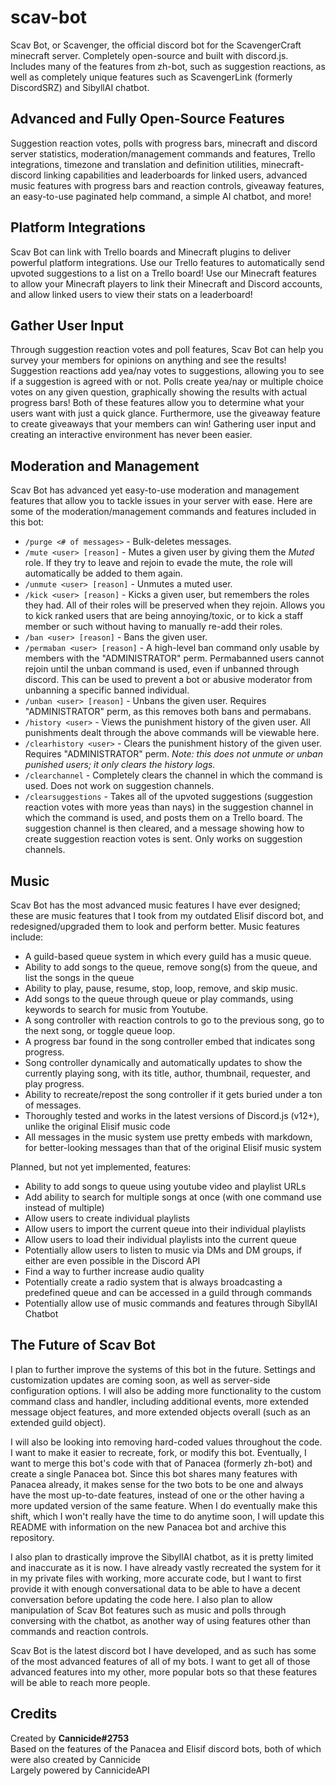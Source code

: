 # scav-bot
Scav Bot, or Scavenger, the official discord bot for the ScavengerCraft minecraft server. Completely open-source and built with discord.js. Includes many of the features from zh-bot, such as suggestion reactions, as well as completely unique features such as ScavengerLink (formerly DiscordSRZ) and SibyllAI chatbot.

## Advanced and Fully Open-Source Features
Suggestion reaction votes, polls with progress bars, minecraft and discord server statistics, moderation/management commands and features, Trello integrations, timezone and translation and definition utilities, minecraft-discord linking capabilities and leaderboards for linked users, advanced music features with progress bars and reaction controls, giveaway features, an easy-to-use paginated help command, a simple AI chatbot, and more!

## Platform Integrations
Scav Bot can link with Trello boards and Minecraft plugins to deliver powerful platform integrations. Use our Trello features to automatically send upvoted suggestions to a list on a Trello board! Use our Minecraft features to allow your Minecraft players to link their Minecraft and Discord accounts, and allow linked users to view their stats on a leaderboard!

## Gather User Input
Through suggestion reaction votes and poll features, Scav Bot can help you survey your members for opinions on anything and see the results! Suggestion reactions add yea/nay votes to suggestions, allowing you to see if a suggestion is agreed with or not. Polls create yea/nay or multiple choice votes on any given question, graphically showing the results with actual progress bars! Both of these features allow you to determine what your users want with just a quick glance. Furthermore, use the giveaway feature to create giveaways that your members can win! Gathering user input and creating an interactive environment has never been easier.

## Moderation and Management
Scav Bot has advanced yet easy-to-use moderation and management features that allow you to tackle issues in your server with ease. Here are some of the moderation/management commands and features included in this bot:

- `/purge <# of messages>` - Bulk-deletes messages.
- `/mute <user> [reason]` - Mutes a given user by giving them the *Muted* role. If they try to leave and rejoin to evade the mute, the role will automatically be added to them again.
- `/unmute <user> [reason]` - Unmutes a muted user.
- `/kick <user> [reason]` - Kicks a given user, but remembers the roles they had. All of their roles will be preserved when they rejoin. Allows you to kick ranked users that are being annoying/toxic, or to kick a staff member or such without having to manually re-add their roles.
- `/ban <user> [reason]` - Bans the given user.
- `/permaban <user> [reason]` - A high-level ban command only usable by members with the "ADMINISTRATOR" perm. Permabanned users cannot rejoin until the unban command is used, even if unbanned through discord. This can be used to prevent a bot or abusive moderator from unbanning a specific banned individual. 
- `/unban <user> [reason]` - Unbans the given user. Requires "ADMINISTRATOR" perm, as this removes both bans and permabans.
- `/history <user>` - Views the punishment history of the given user. All punishments dealt through the above commands will be viewable here.
- `/clearhistory <user>` - Clears the punishment history of the given user. Requires "ADMINISTRATOR" perm. *Note: this does not unmute or unban punished users; it only clears the history logs.*
- `/clearchannel` - Completely clears the channel in which the command is used. Does not work on suggestion channels.
- `/clearsuggestions` - Takes all of the upvoted suggestions (suggestion reaction votes with more yeas than nays) in the suggestion channel in which the command is used, and posts them on a Trello board. The suggestion channel is then cleared, and a message showing how to create suggestion reaction votes is sent. Only works on suggestion channels.

## Music
Scav Bot has the most advanced music features I have ever designed; these are music features that I took from my outdated Elisif discord bot, and redesigned/upgraded them to look and perform better. Music features include:

- A guild-based queue system in which every guild has a music queue.
- Ability to add songs to the queue, remove song(s) from the queue, and list the songs in the queue
- Ability to play, pause, resume, stop, loop, remove, and skip music.
- Add songs to the queue through queue or play commands, using keywords to search for music from Youtube.
- A song controller with reaction controls to go to the previous song, go to the next song, or toggle queue loop.
- A progress bar found in the song controller embed that indicates song progress.
- Song controller dynamically and automatically updates to show the currently playing song, with its title, author, thumbnail, requester, and play progress.
- Ability to recreate/repost the song controller if it gets buried under a ton of messages.
- Thoroughly tested and works in the latest versions of Discord.js (v12+), unlike the original Elisif music code
- All messages in the music system use pretty embeds with markdown, for better-looking messages than that of the original Elisif music system

Planned, but not yet implemented, features:

- Ability to add songs to queue using youtube video and playlist URLs
- Add ability to search for multiple songs at once (with one command use instead of multiple)
- Allow users to create individual playlists
- Allow users to import the current queue into their individual playlists
- Allow users to load their individual playlists into the current queue
- Potentially allow users to listen to music via DMs and DM groups, if either are even possible in the Discord API
- Find a way to further increase audio quality
- Potentially create a radio system that is always broadcasting a predefined queue and can be accessed in a guild through commands
- Potentially allow use of music commands and features through SibyllAI Chatbot

## The Future of Scav Bot
I plan to further improve the systems of this bot in the future. Settings and customization updates are coming soon, as well as server-side configuration options. I will also be adding more functionality to the custom command class and handler, including additional events, more extended message object features, and more extended objects overall (such as an extended guild object).

I will also be looking into removing hard-coded values throughout the code. I want to make it easier to recreate, fork, or modify this bot. Eventually, I want to merge this bot's code with that of Panacea (formerly zh-bot) and create a single Panacea bot. Since this bot shares many features with Panacea already, it makes sense for the two bots to be one and always have the most up-to-date features, instead of one or the other having a more updated version of the same feature. When I do eventually make this shift, which I won't really have the time to do anytime soon, I will update this README with information on the new Panacea bot and archive this repository.

I also plan to drastically improve the SibyllAI chatbot, as it is pretty limited and inaccurate as it is now. I have already vastly recreated the system for it in my private files with working, more accurate code, but I want to first provide it with enough conversational data to be able to have a decent conversation before updating the code here. I also plan to allow manipulation of Scav Bot features such as music and polls through conversing with the chatbot, as another way of using features other than commands and reaction controls.

Scav Bot is the latest discord bot I have developed, and as such has some of the most advanced features of all of my bots. I want to get all of those advanced features into my other, more popular bots so that these features will be able to reach more people.

## Credits
Created by **Cannicide#2753**\
Based on the features of the Panacea and Elisif discord bots, both of which were also created by Cannicide\
Largely powered by CannicideAPI